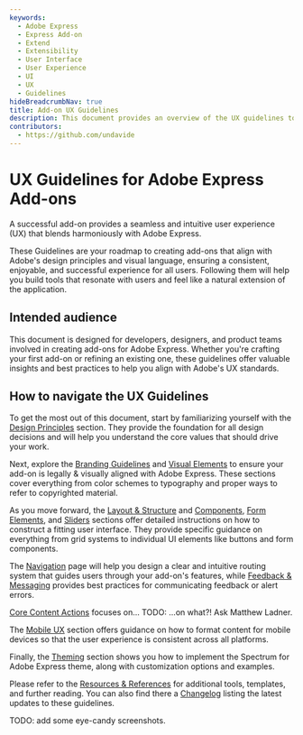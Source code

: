 ```yaml
---
keywords:
  - Adobe Express
  - Express Add-on 
  - Extend
  - Extensibility
  - User Interface
  - User Experience
  - UI
  - UX
  - Guidelines
hideBreadcrumbNav: true
title: Add-on UX Guidelines
description: This document provides an overview of the UX guidelines to follow when designing your Adobe Express add-on.
contributors:
  - https://github.com/undavide
---
```


# UX Guidelines for Adobe Express Add-ons

A successful add-on provides a seamless and intuitive user experience (UX) that blends harmoniously with Adobe Express. 

These Guidelines are your roadmap to creating add-ons that align with Adobe's design principles and visual language, ensuring a consistent, enjoyable, and successful experience for all users. Following them will help you build tools that resonate with users and feel like a natural extension of the application.

## Intended audience

This document is designed for developers, designers, and product teams involved in creating add-ons for Adobe Express. Whether you're crafting your first add-on or refining an existing one, these guidelines offer valuable insights and best practices to help you align with Adobe's UX standards.

## How to navigate the UX Guidelines

To get the most out of this document, start by familiarizing yourself with the [Design Principles](design_principles.md) section. They provide the foundation for all design decisions and will help you understand the core values that should drive your work.

Next, explore the [Branding Guidelines](branding_guidelines.md) and [Visual Elements](./visual_elements.md) to ensure your add-on is legally & visually aligned with Adobe Express. These sections cover everything from color schemes to typography and proper ways to refer to copyrighted material.

As you move forward, the [Layout & Structure](layout_and_structure.md) and [Components](components.md), [Form Elements](./form_elements.md), and [Sliders](sliders.md) sections offer detailed instructions on how to construct a fitting user interface. They provide specific guidance on everything from grid systems to individual UI elements like buttons and form components.

The [Navigation](./navigation.md) page will help you design a clear and intuitive routing system that guides users through your add-on's features, while [Feedback & Messaging](feedback_and_messaging.md) provides best practices for communicating feedback or alert errors.


[Core Content Actions](core_content_actions.md) focuses on...
TODO: ...on what?! Ask Matthew Ladner.

The [Mobile UX](mobile_ux.md) section offers guidance on how to format content for mobile devices so that the user experience is consistent across all platforms.

Finally, the [Theming](theming.md) section shows you how to implement the Spectrum for Adobe Express theme, along with customization options and examples.

Please refer to the [Resources & References](resources_and_references.md) for additional tools, templates, and further reading. You can also find there a [Changelog](resources_and_references.md#changelog) listing the latest updates to these guidelines.

TODO: add some eye-candy screenshots.